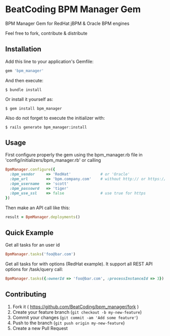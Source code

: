 # BeatCoding BPM Manager Gem
BPM Manager Gem for RedHat jBPM &amp; Oracle BPM engines

Feel free to fork, contribute &amp; distribute

## Installation

Add this line to your application's Gemfile:

```ruby
gem 'bpm_manager'
```

And then execute:

    $ bundle install

Or install it yourself as:

    $ gem install bpm_manager

Also do not forget to execute the initializer with:

    $ rails generate bpm_manager:install

## Usage

First configure properly the gem using the bpm_manager.rb file in 'config/initializers/bpm_manager.rb' or calling

```ruby
BpmManager.configure({
  :bpm_vendor     => 'RedHat'             # or 'Oracle'
  :bpm_url        => 'bpm.company.com'    # without http:// or https://
  :bpm_username   => 'scott'
  :bpm_passowrd   => 'tiger'
  :bpm_use_ssl    => false                # use true for https
})
```

Then make an API call like this:

```ruby
result = BpmManager.deployments()
```

## Quick Example

Get all tasks for an user id

```ruby
BpmManager.tasks('foo@bar.com')
```

Get all tasks for with options (RedHat example). It support all REST API options for /task/query call:

```ruby
BpmManager.tasks({:ownerId => 'foo@bar.com', :processInstanceId => 3})
```

## Contributing

1. Fork it ( https://github.com/BeatCoding/bpm_manager/fork )
2. Create your feature branch (`git checkout -b my-new-feature`)
3. Commit your changes (`git commit -am 'Add some feature'`)
4. Push to the branch (`git push origin my-new-feature`)
5. Create a new Pull Request
